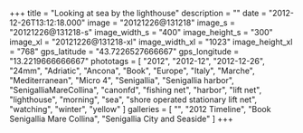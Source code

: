 +++
title = "Looking at sea by the lighthouse"
description = ""
date = "2012-12-26T13:12:18.000"
image = "20121226@131218"
image_s = "20121226@131218-s"
image_width_s = "400"
image_height_s = "300"
image_xl = "20121226@131218-xl"
image_width_xl = "1023"
image_height_xl = "768"
gps_latitude = "43.7226527666667"
gps_longitude = "13.2219666666667"
phototags = [ "2012", "2012-12", "2012-12-26", "24mm", "Adriatic", "Ancona", "Book", "Europe", "Italy", "Marche", "Mediterranean", "Micro 4", "Senigallia", "Senigallia harbor", "SenigalliaMareCollina", "canonfd", "fishing net", "harbor", "lift net", "lighthouse", "morning", "sea", "shore operated stationary lift net", "watching", "winter", "yellow" ]
galleries = [ "", "2012 Timeline", "Book Senigallia Mare Collina", "Senigallia City and Seaside" ]
+++

